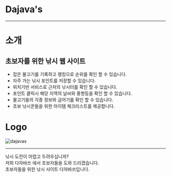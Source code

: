 # Dajava's
---

# 소개
## 초보자를 위한 낚시 웹 사이트
- 잡은 물고기를 기록하고 랭킹으로 순위를 확인 할 수 있습니다.
- 자주 가는 낚시 포인트를 저장할 수 있습니다.
- 위치기반 서비스로 근처의 낚시터를 확인 할 수 있습니다.
- 포인트 클릭시 해당 지역의 날씨와 풍향등을 확인 할 수 있습니다.
- 물고기들의 각종 정보와 금어기를 확인 할 수 있습니다.
- 초보 낚시꾼들을 위한 아이템 체크리스트를 제공합니다.

# Logo
![dajavas](https://user-images.githubusercontent.com/89240523/153344272-840a6819-387d-4218-a8ba-91e848bb46d0.png)

---

낚시 도전이 어렵고 두려우십니까?<br>
저희 다자바쓰 에서 초보자들을 도와 드리겠습니다.<br>
초보자들을 위한 낚시 사이트 다자바쓰입니다.
